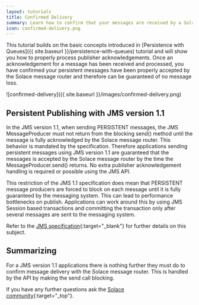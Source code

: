 ```yaml
---
layout: tutorials
title: Confirmed Delivery
summary: Learn how to confirm that your messages are received by a Solace message router.
icon: confirmed-delivery.png
---
```


This tutorial builds on the basic concepts introduced in [Persistence with Queues]({{ site.baseurl }}/persistence-with-queues) tutorial and will show you how to properly process publisher acknowledgements. Once an acknowledgement for a message has been received and processed, you have confirmed your persistent messages have been properly accepted by the Solace message router and therefore can be guaranteed of no message loss.  

![confirmed-delivery]({{ site.baseurl }}/images/confirmed-delivery.png)

## Persistent Publishing with JMS version 1.1

In the JMS version 1.1, when sending PERSISTENT messages, the JMS MessageProducer must not return from the blocking send() method until the message is fully acknowledged by the Solace message router. This behavior is mandated by the specification. Therefore applications sending persistent messages using JMS version 1.1 are guaranteed that the messages is accepted by the Solace message router by the time the MessageProducer.send() returns. No extra publisher acknowledgement handling is required or possible using the JMS API.

This restriction of the JMS 1.1 specification does mean that PERSISTENT message producers are forced to block on each message until it is fully guaranteed by the messaging system. This can lead to performance bottlenecks on publish. Applications can work around this by using JMS Session based transactions and committing the transaction only after several messages are sent to the messaging system.

Refer to the [JMS specification](http://download.oracle.com/otndocs/jcp/7195-jms-1.1-fr-spec-oth-JSpec/){:target="_blank"} for further details on this subject.

## Summarizing

For a JMS version 1.1 applications there is nothing further they must do to confirm message delivery with the Solace message router. This is handled by the API by making the send call blocking.

If you have any further questions ask the [Solace community](http://dev.solacesystems.com/community/){:target="_top"}.

